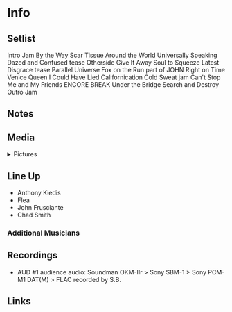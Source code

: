 # Info

## Setlist

Intro Jam
By the Way
Scar Tissue
Around the World
Universally Speaking
Dazed and Confused tease
Otherside
Give It Away
Soul to Squeeze
Latest Disgrace tease
Parallel Universe
Fox on the Run part of JOHN
Right on Time
Venice Queen
I Could Have Lied
Californication
Cold Sweat jam
Can't Stop
Me and My Friends
ENCORE BREAK
Under the Bridge
Search and Destroy
Outro Jam

## Notes

## Media 

<details>
  <summary>Pictures</summary>
  <!--<img alt="Setlist" title="Setlist" src="_.jpg" height="200" />
  <img alt="Ticket" title="Ticket" src="_.jpg" height="200" />
  <img alt="Flyer" title="Flyer" src="_.jpg" height="200" />
  <img alt="Clipping" title="Clipping" src="_.jpg" height="200" />-->
</details>

## Line Up

* Anthony Kiedis
* Flea
* John Frusciante
* Chad Smith

### Additional Musicians

## Recordings

* AUD #1 audience audio: Soundman OKM-IIr > Sony SBM-1 > Sony PCM-M1 DAT(M) > FLAC recorded by S.B.

## Links